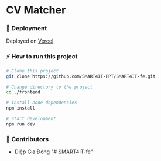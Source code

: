 # CV Matcher

### 🚀 Deployment

Deployed on [Vercel]()

### ⚡ How to run this project

```bash
# Clone this project
git clone https://github.com/SMART4IT-FPT/SMART4IT-fe.git

# Change directory to the project
cd ./frontend

# Install node dependencies
npm install

# Start development
npm run dev
```

### 🤗 Contributors
- Diệp Gia Đông
"# SMART4IT-fe" 
